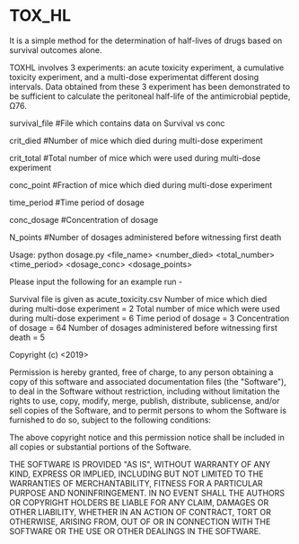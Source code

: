 # TOX_HL
 It is a simple method for the determination of half-lives of drugs based on survival outcomes alone.
 
TOXHL involves 3 experiments: an acute toxicity experiment, a cumulative toxicity experiment, and a multi-dose experimentat different dosing intervals. Data obtained from these 3 experiment has been demonstrated to be sufficient to calculate the peritoneal half-life of the antimicrobial peptide, Ω76.

survival_file #File which contains data on Survival vs conc

crit_died #Number of mice which died during multi-dose experiment

crit_total  #Total number of mice which were used during multi-dose experiment

conc_point  #Fraction of mice which died during multi-dose experiment

time_period  #Time period of dosage

conc_dosage  #Concentration of dosage

N_points #Number of dosages administered before witnessing first death

Usage: python dosage.py <file_name> <number_died> <total_number> <time_period> <dosage_conc> <dosage_points>

Please input the following for an example run -

Survival file is given as acute_toxicity.csv
Number of mice which died during multi-dose experiment = 2
Total number of mice which were used during multi-dose experiment = 6
Time period of dosage = 3
Concentration of dosage = 64
Number of dosages administered before witnessing first death = 5

Copyright (c) <2019> <Preetham Venkatesh>

Permission is hereby granted, free of charge, to any person obtaining a copy
of this software and associated documentation files (the "Software"), to deal
in the Software without restriction, including without limitation the rights
to use, copy, modify, merge, publish, distribute, sublicense, and/or sell
copies of the Software, and to permit persons to whom the Software is
furnished to do so, subject to the following conditions:

The above copyright notice and this permission notice shall be included in all
copies or substantial portions of the Software.

THE SOFTWARE IS PROVIDED "AS IS", WITHOUT WARRANTY OF ANY KIND, EXPRESS OR
IMPLIED, INCLUDING BUT NOT LIMITED TO THE WARRANTIES OF MERCHANTABILITY,
FITNESS FOR A PARTICULAR PURPOSE AND NONINFRINGEMENT. IN NO EVENT SHALL THE
AUTHORS OR COPYRIGHT HOLDERS BE LIABLE FOR ANY CLAIM, DAMAGES OR OTHER
LIABILITY, WHETHER IN AN ACTION OF CONTRACT, TORT OR OTHERWISE, ARISING FROM,
OUT OF OR IN CONNECTION WITH THE SOFTWARE OR THE USE OR OTHER DEALINGS IN THE
SOFTWARE.
